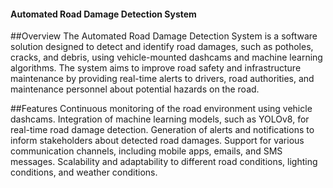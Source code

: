 #### Automated Road Damage Detection System

##Overview
The Automated Road Damage Detection System is a software solution designed to detect and identify road damages, such as potholes, cracks, and debris, using vehicle-mounted dashcams and machine learning algorithms. The system aims to improve road safety and infrastructure maintenance by providing real-time alerts to drivers, road authorities, and maintenance personnel about potential hazards on the road.

##Features
Continuous monitoring of the road environment using vehicle dashcams.
Integration of machine learning models, such as YOLOv8, for real-time road damage detection.
Generation of alerts and notifications to inform stakeholders about detected road damages.
Support for various communication channels, including mobile apps, emails, and SMS messages.
Scalability and adaptability to different road conditions, lighting conditions, and weather conditions.
